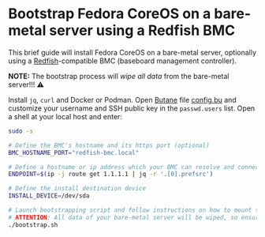 # Bootstrap Fedora CoreOS on a bare-metal server using a Redfish BMC

This brief guide will install Fedora CoreOS on a bare-metal server, optionally using a [Redfish](
https://en.wikipedia.org/wiki/Redfish_(specification))-compatible BMC (baseboard management controller).

**NOTE:** The bootstrap process will *wipe all data* from the bare-metal server!!! ⚠️

Install `jq`, `curl` and Docker or Podman. Open [Butane](https://coreos.github.io/butane/specs/) file [config.bu](
config.bu) and customize your username and SSH public key in the `passwd.users` list. Open a shell at your local host
and enter:

```sh
sudo -s

# Define the BMC's hostname and its https port (optional)
BMC_HOSTNAME_PORT="redfish-bmc.local"

# Define a hostname or ip address which your BMC can resolve and connect to (optional)
ENDPOINT=$(ip -j route get 1.1.1.1 | jq -r '.[0].prefsrc')

# Define the install destination device
INSTALL_DEVICE=/dev/sda

# Launch bootstrapping script and follow instructions on how to mount the CoreOS ISO as virtual media at your BMC
# ATTENTION: All data of your bare-metal server will be wiped, so ensure $BMC_HOSTNAME_PORT is set correctly!
./bootstrap.sh
```
